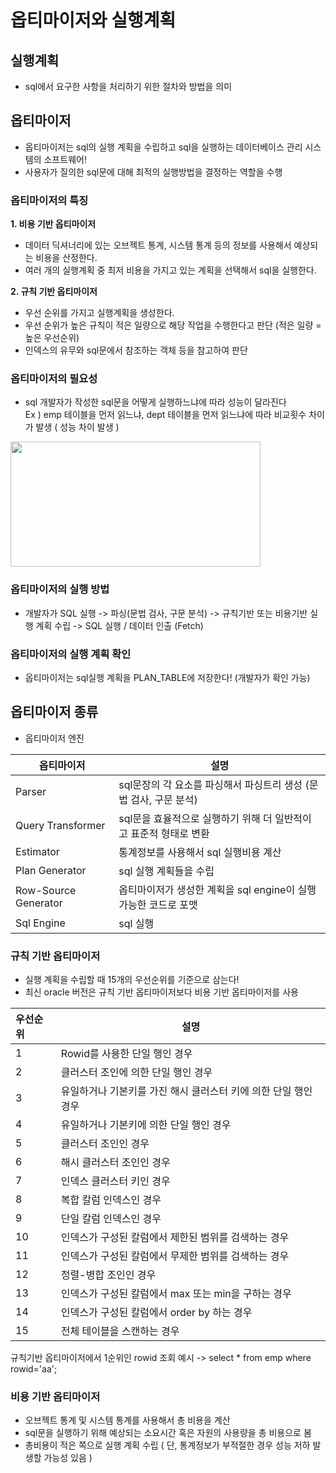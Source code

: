 # 옵티마이저와 실행계획

## 실행계획
- sql에서 요구한 사항을 처리하기 위한 절차와 방법을 의미

## 옵티마이저
- 옵티마이저는 sql의 실행 계획을 수립하고 sql을 실행하는 데이터베이스 관리 시스템의 소프트웨어!
- 사용자가 질의한 sql문에 대해 최적의 실행방법을 결정하는 역할을 수행

### 옵티마이저의 특징
**1. 비용 기반 옵티마이저**
- 데이터 딕셔너리에 있는 오브젝트 통계, 시스템 통계 등의 정보를 사용해서 예상되는 비용을 산정한다.
- 여러 개의 실행계획 중 최저 비용을 가지고 있는 계획을 선택해서 sql을 실행한다.

**2. 규칙 기반 옵티마이저**
- 우선 순위를 가지고 실행계획을 생성한다. 
- 우선 순위가 높은 규칙이 적은 일량으로 해당 작업을 수행한다고 판단 (적은 일량 = 높은 우선순위)
- 인덱스의 유무와 sql문에서 참조하는 객체 등을 참고하여 판단

### 옵티마이저의 필요성
- sql 개발자가 작성한 sql문을 어떻게 실행하느냐에 따라 성능이 달라진다
<br/> Ex ) emp 테이블을 먼저 읽느냐, dept 테이블을 먼저 읽느냐에 따라 비교횟수 차이가 발생 ( 성능 차이 발생 )
<img src="https://user-images.githubusercontent.com/53633646/110241872-8bab1880-7f96-11eb-84c9-e293f3f43b70.jpg" width="400" height="200">

### 옵티마이저의 실행 방법
- 개발자가 SQL 실행 -> 파싱(문법 검사, 구문 분석) -> 규칙기반 또는 비용기반 실행 계획 수립 -> SQL 실행 / 데이터 인출 (Fetch)

### 옵티마이저의 실행 계획 확인
- 옵티마이저는 sql실행 계획을 PLAN_TABLE에 저장한다! (개발자가 확인 가능)

## 옵티마이저 종류
- 옵티마이저 엔진

|옵티마이저| 설명|
|----|---|
|Parser| sql문장의 각 요소를 파싱해서 파싱트리 생성 (문법 검사, 구문 분석)|
|Query Transformer| sql문을 효율적으로 실행하기 위해 더 일반적이고 표준적 형태로 변환|
|Estimator| 통계정보를 사용해서 sql 실행비용 계산|
|Plan Generator| sql 실행 계획들을 수립|
|Row-Source Generator| 옵티마이저가 생성한 계획을 sql engine이 실행 가능한 코드로 포맷|
|Sql Engine| sql 실행 |

### 규칙 기반 옵티마이저
- 실행 계획을 수립할 때 15개의 우선순위를 기준으로 삼는다!
- 최신 oracle 버전은 규칙 기반 옵티마이저보다 비용 기반 옵티마이저를 사용

|우선순위| 설명|
|:---|-----|
|1| Rowid를 사용한 단일 행인 경우|
|2| 클러스터 조인에 의한 단일 행인 경우|
|3| 유일하거나 기본키를 가진 해시 클러스터 키에 의한 단일 행인 경우|
|4| 유일하거나 기본키에 의한 단일 행인 경우|
|5| 클러스터 조인인 경우|
|6| 해시 클러스터 조인인 경우|
|7| 인덱스 클러스터 키인 경우|
|8| 복합 칼럼 인덱스인 경우|
|9| 단일 칼럼 인덱스인 경우|
|10| 인덱스가 구성된 칼럼에서 제한된 범위를 검색하는 경우|
|11| 인덱스가 구성된 칼럼에서 무제한 범위를 검색하는 경우|
|12| 정렬-병합 조인인 경우|
|13| 인덱스가 구성된 칼럼에서 max 또는 min을 구하는 경우|
|14| 인덱스가 구성된 칼럼에서 order by 하는 경우|
|15| 전체 테이블을 스캔하는 경우|

규칙기반 옵티마이저에서 1순위인 rowid 조회 예시 -> select * from emp where rowid='aa';

### 비용 기반 옵티마이저
- 오브젝트 통계 및 시스템 통계를 사용해서 총 비용을 계산
- sql문을 실행하기 위해 예상되는 소요시간 혹은 자원의 사용량을 총 비용으로 봄
- 총비용이 적은 쪽으로 실행 계획 수립 ( 단, 통계정보가 부적절한 경우 성능 저하 발생할 가능성 있음 )


